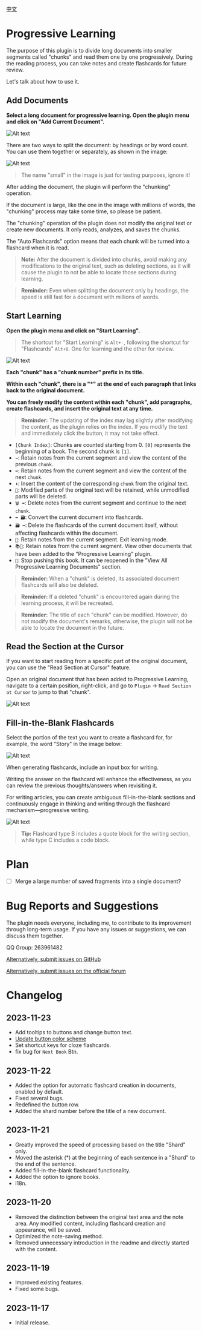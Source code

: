 [中文](https://github.com/IAliceBobI/sy-progressive-plugin/blob/main/README_zh_CN.md)

# Progressive Learning

The purpose of this plugin is to divide long documents into smaller segments called "chunks" and read them one by one progressively. During the reading process, you can take notes and create flashcards for future review.

Let's talk about how to use it.

## Add Documents

**Select a long document for progressive learning. Open the plugin menu and click on "Add Current Document".**

![Alt text](assets/addDoc.png)

There are two ways to split the document: by headings or by word count. You can use them together or separately, as shown in the image:

![Alt text](assets/split.png)

> The name "small" in the image is just for testing purposes, ignore it!

After adding the document, the plugin will perform the "chunking" operation.

If the document is large, like the one in the image with millions of words, the "chunking" process may take some time, so please be patient.

The "chunking" operation of the plugin does not modify the original text or create new documents. It only reads, analyzes, and saves the chunks.

The "Auto Flashcards" option means that each chunk will be turned into a flashcard when it is read.

> **Note:** After the document is divided into chunks, avoid making any modifications to the original text, such as deleting sections, as it will cause the plugin to not be able to locate those sections during learning.

> **Reminder:** Even when splitting the document only by headings, the speed is still fast for a document with millions of words.

## Start Learning

**Open the plugin menu and click on "Start Learning".**

> The shortcut for "Start Learning" is `Alt+-`, following the shortcut for "Flashcards" `Alt+0`. One for learning and the other for review.

![Alt text](assets/reading.png)

**Each "chunk" has a "chunk number" prefix in its title.**

**Within each "chunk", there is a "*" at the end of each paragraph that links back to the original document.**

**You can freely modify the content within each "chunk", add paragraphs, create flashcards, and insert the original text at any time.**

> **Reminder:** The updating of the index may lag slightly after modifying the content, as the plugin relies on the index. If you modify the text and immediately click the button, it may not take effect.

* `[Chunk Index]`: Chunks are counted starting from 0. `[0]` represents the beginning of a book. The second chunk is `[1]`.
* `⬅`: Retain notes from the current segment and view the content of the previous `chunk`.
* `➡`: Retain notes from the current segment and view the content of the next `chunk`.
* `⬇`: Insert the content of the corresponding `chunk` from the original text.
* `🧹`: Modified parts of the original text will be retained, while unmodified parts will be deleted.
* `🗑 ➡`: Delete notes from the current segment and continue to the next `chunk`.
* `➡ 🗃`: Convert the current document into flashcards.
* `🗃 ➡`: Delete the flashcards of the current document itself, without affecting flashcards within the document.
* `🏃`: Retain notes from the current segment. Exit learning mode.
* `📚📖`: Retain notes from the current segment. View other documents that have been added to the "Progressive Learning" plugin.
* `🚫`: Stop pushing this book. It can be reopened in the "View All Progressive Learning Documents" section.

> **Reminder:** When a "chunk" is deleted, its associated document flashcards will also be deleted.

> **Reminder:** If a deleted "chunk" is encountered again during the learning process, it will be recreated.

> **Reminder:** The title of each "chunk" can be modified. However, do not modify the document's remarks, otherwise, the plugin will not be able to locate the document in the future.

## Read the Section at the Cursor

If you want to start reading from a specific part of the original document, you can use the "Read Section at Cursor" feature.

Open an original document that has been added to Progressive Learning, navigate to a certain position, right-click, and go to `Plugin` -> `Read Section at Cursor` to jump to that "chunk".

![Alt text](assets/rightClickMenu.png)

## Fill-in-the-Blank Flashcards

Select the portion of the text you want to create a flashcard for, for example, the word "Story" in the image below:

![Alt text](assets/selected.png)

When generating flashcards, include an input box for writing.

Writing the answer on the flashcard will enhance the effectiveness, as you can review the previous thoughts/answers when revisiting it.

For writing articles, you can create ambiguous fill-in-the-blank sections and continuously engage in thinking and writing through the flashcard mechanism—progressive writing.

![Alt text](assets/card.png)

> **Tip:** Flashcard type B includes a quote block for the writing section, while type C includes a code block.

# Plan

- [ ] Merge a large number of saved fragments into a single document?

# Bug Reports and Suggestions

The plugin needs everyone, including me, to contribute to its improvement through long-term usage. If you have any issues or suggestions, we can discuss them together.

QQ Group: 263961482

[Alternatively, submit issues on GitHub](https://github.com/IAliceBobI/sy-progressive-plugin/issues)

[Alternatively, submit issues on the official forum](https://ld246.com/tag/siyuan)

# Changelog

## 2023-11-23

* Add tooltips to buttons and change button text.
* [Update button color scheme](https://github.com/IAliceBobI/sy-progressive-plugin/issues/1)
* Set shortcut keys for cloze flashcards.
* fix bug for `Next Book` Btn.

## 2023-11-22

* Added the option for automatic flashcard creation in documents, enabled by default.
* Fixed several bugs.
* Redefined the button row.
* Added the shard number before the title of a new document.

## 2023-11-21

* Greatly improved the speed of processing based on the title "Shard" only.
* Moved the asterisk (*) at the beginning of each sentence in a "Shard" to the end of the sentence.
* Added fill-in-the-blank flashcard functionality.
* Added the option to ignore books.
* i18n.

## 2023-11-20

* Removed the distinction between the original text area and the note area. Any modified content, including flashcard creation and appearance, will be saved.
* Optimized the note-saving method.
* Removed unnecessary introduction in the readme and directly started with the content.

## 2023-11-19

* Improved existing features.
* Fixed some bugs.

## 2023-11-17

* Initial release.